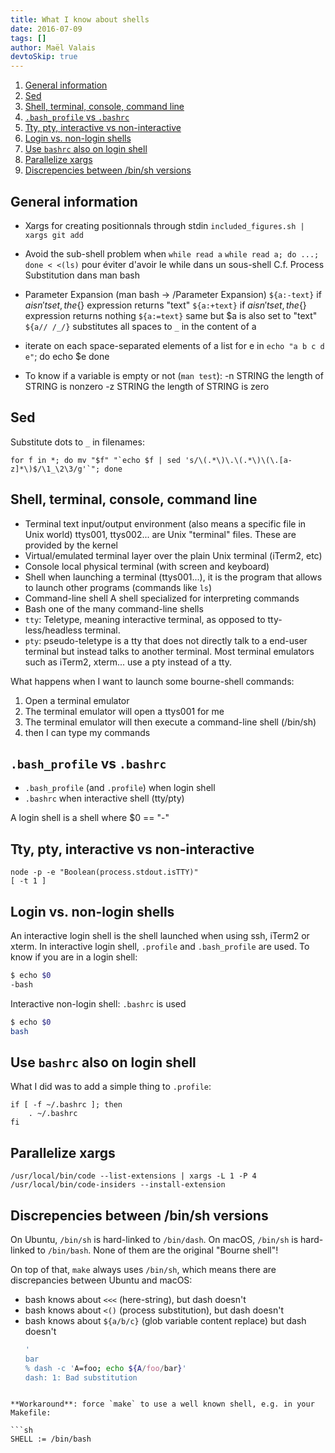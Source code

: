 ```yaml
---
title: What I know about shells
date: 2016-07-09
tags: []
author: Maël Valais
devtoSkip: true
---
```


1. [General information](#general-information)
2. [Sed](#sed)
3. [Shell, terminal, console, command line](#shell-terminal-console-command-line)
4. [`.bash_profile` vs `.bashrc`](#bash_profile-vs-bashrc)
5. [Tty, pty, interactive vs non-interactive](#tty-pty-interactive-vs-non-interactive)
6. [Login vs. non-login shells](#login-vs-non-login-shells)
7. [Use `bashrc` also on login shell](#use-bashrc-also-on-login-shell)
8. [Parallelize xargs](#parallelize-xargs)
9. [Discrepencies between /bin/sh versions](#discrepencies-between-binsh-versions)

## General information

- Xargs for creating positionnals through stdin `included_figures.sh | xargs git add`

- Avoid the sub-shell problem when `while read a` `while read a; do ...; done < <(ls)` pour éviter d'avoir le while dans un sous-shell C.f. Process Substitution dans man bash

- Parameter Expansion (man bash -> /Parameter Expansion) `${a:-text}` if $a isn't set, the${} expression returns "text" `${a:+text}` if $a isn't set, the${} expression returns nothing `${a:=text}` same but \$a is also set to "text" `${a// /_/}` substitutes all spaces to `_` in the content of a
- iterate on each space-separated elements of a list for e in `echo "a b c d e"`; do echo \$e done
- To know if a variable is empty or not (`man test`): -n STRING the length of STRING is nonzero -z STRING the length of STRING is zero

## Sed

Substitute dots to `_` in filenames:

    for f in *; do mv "$f" "`echo $f | sed 's/\(.*\)\.\(.*\)\(\.[a-z]*\)$/\1_\2\3/g'`"; done

## Shell, terminal, console, command line

- Terminal text input/output environment (also means a specific file in Unix world) ttys001, ttys002... are Unix "terminal" files. These are provided by the kernel
- Virtual/emulated terminal layer over the plain Unix terminal (iTerm2, etc)
- Console local physical terminal (with screen and keyboard)
- Shell when launching a terminal (ttys001...), it is the program that allows to launch other programs (commands like `ls`)
- Command-line shell A shell specialized for interpreting commands
- Bash one of the many command-line shells
- `tty`: Teletype, meaning interactive terminal, as opposed to tty-less/headless terminal.
- `pty`: pseudo-teletype is a tty that does not directly talk to a end-user terminal but instead talks to another terminal. Most terminal emulators such as iTerm2, xterm... use a pty instead of a tty.

What happens when I want to launch some bourne-shell commands:

1. Open a terminal emulator
2. The terminal emulator will open a ttys001 for me
3. The terminal emulator will then execute a command-line shell (/bin/sh)
4. then I can type my commands

## `.bash_profile` vs `.bashrc`

- `.bash_profile` (and `.profile`) when login shell
- `.bashrc` when interactive shell (tty/pty)

A login shell is a shell where \$0 == "-"

## Tty, pty, interactive vs non-interactive

    node -p -e "Boolean(process.stdout.isTTY)"
    [ -t 1 ]

## Login vs. non-login shells

An interactive login shell is the shell launched when using ssh, iTerm2 or xterm. In interactive login shell, `.profile` and `.bash_profile` are used. To know if you are in a login shell:

```sh
$ echo $0
-bash
```

Interactive non-login shell: `.bashrc` is used

```sh
$ echo $0
bash
```

## Use `bashrc` also on login shell

What I did was to add a simple thing to `.profile`:

```shell
if [ -f ~/.bashrc ]; then
    . ~/.bashrc
fi
```

## Parallelize xargs

    /usr/local/bin/code --list-extensions | xargs -L 1 -P 4 /usr/local/bin/code-insiders --install-extension

## Discrepencies between /bin/sh versions

On Ubuntu, `/bin/sh` is hard-linked to `/bin/dash`. On macOS, `/bin/sh` is hard-linked to `/bin/bash`. None of them are the original "Bourne shell"!

On top of that, `make` always uses `/bin/sh`, which means there are discrepancies between Ubuntu and macOS:

- bash knows about `<<<` (here-string), but dash doesn't
- bash knows about `<()` (process substitution), but dash doesn't
- bash knows about `${a/b/c}` (glob variable content replace) but dash doesn't
  ```sh
  '
  bar
  % dash -c 'A=foo; echo ${A/foo/bar}'
  dash: 1: Bad substitution
  ```

````

**Workaround**: force `make` to use a well known shell, e.g. in your Makefile:

```sh
SHELL := /bin/bash
````
